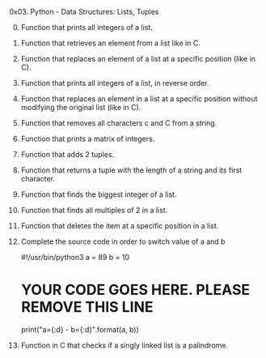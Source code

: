 0x03. Python - Data Structures: Lists, Tuples

0. Function that prints all integers of a list.

1. Function that retrieves an element from a list like in C.

2. Function that replaces an element of a list at a specific position (like in C).

3. Function that prints all integers of a list, in reverse order.

4. Function that replaces an element in a list at a specific position without modifying the original list (like in C).

5. Function that removes all characters c and C from a string.

6. Function that prints a matrix of integers.

7. Function that adds 2 tuples.

8. Function that returns a tuple with the length of a string and its first character.

9. Function that finds the biggest integer of a list.

10. Function that finds all multiples of 2 in a list.

11. Function that deletes the item at a specific position in a list.

12. Complete the source code in order to switch value of a and b

	#!/usr/bin/python3
	a = 89
	b = 10
	# YOUR CODE GOES HERE. PLEASE REMOVE THIS LINE
	print("a={:d} - b={:d}".format(a, b))

13. Function in C that checks if a singly linked list is a palindrome.
